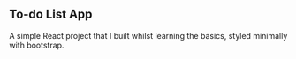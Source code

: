 ## To-do List App

A simple React project that I built whilst learning the basics, styled minimally with bootstrap.

